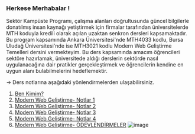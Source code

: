### Herkese Merhabalar !

Sektör Kampüste Programı, çalışma alanları doğrultusunda güncel bilgilerle donatılmış insan kaynağı yetiştirmek için firmalar tarafından üniversitelerde MTH koduyla kredili olarak açılan uzaktan senkron dersleri kapsamaktadır. 
Bu program kapsamında Ankara Üniversitesi'nde MTH4033 kodlu, Bursa Uludağ Üniversitesi'nde ise MTH3021 kodlu Modern Web Geliştirme Temelleri dersini vermekteyim. Bu ders kapsamında amacım öğrencileri sektöre hazırlamak, üniversitede
aldığı derslerin sektörde nasıl uygulanacağına dair pratikler gerçekleştirmek ve öğrencilerin kendine en uygun alanı bulabilmelerini hedeflemektir. 

-> Ders notlarına aşağıdaki yönlendirmelerden ulaşabilirsiniz.

1. [Ben Kimim?](https://github.com/KardelRuveyda/sektor-kampuste-sanayi-bakanligi/blob/master/ben-kimim.md)
2. [Modern Web Geliştirme- Notlar 1](https://github.com/KardelRuveyda/sektor-kampuste-sanayi-bakanligi/blob/master/modern-web-gelistirme-1.md)
3. [Modern Web Geliştirme- Notlar 2](https://github.com/KardelRuveyda/sektor-kampuste-sanayi-bakanligi/blob/master/modern-web-gelistirme-2.md)
4. [Modern Web Geliştirme- Notlar 3](https://github.com/KardelRuveyda/sektor-kampuste-sanayi-bakanligi/blob/master/modern-web-gelistirme-3.md)
5. [Modern Web Geliştirme- Notlar 4](https://github.com/KardelRuveyda/sektor-kampuste-sanayi-bakanligi/blob/master/modern-web-gelistirme-4.md)
6. [Modern Web Geliştirme- ÖDEVLENDİRMELER](https://github.com/KardelRuveyda/sektor-kampuste-sanayi-bakanligi/blob/master/odevlendirme.md)
![image](https://github.com/KardelRuveyda/sektor-kampuste-sanayi-bakanligi/assets/33912144/f7f66973-4c40-4838-aff7-4ecb9ac08715)


  